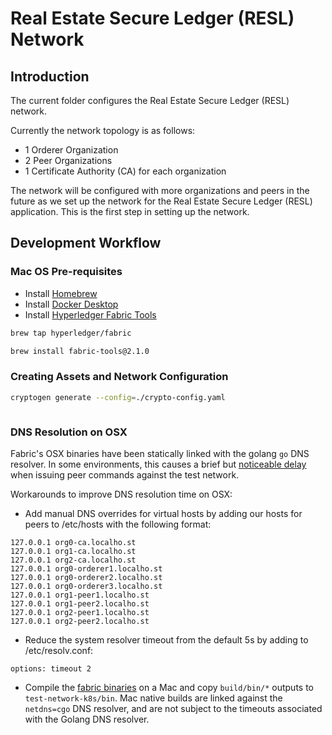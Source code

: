 # Real Estate Secure Ledger (RESL) Network

## Introduction

The current folder configures the Real Estate Secure Ledger (RESL) network.

Currently the network topology is as follows:

- 1 Orderer Organization
- 2 Peer Organizations
- 1 Certificate Authority (CA) for each organization

The network will be configured with more organizations and peers in the future as we set up the network for the Real Estate Secure Ledger (RESL) application. This is the first step in setting up the network.

## Development Workflow

### Mac OS Pre-requisites

- Install [Homebrew](https://brew.sh/)
- Install [Docker Desktop](https://www.docker.com/products/docker-desktop)
- Install [Hyperledger Fabric Tools](https://stackoverflow.com/questions/45498921/steps-to-install-cryptogen-tool-for-hyperledger-fabric-node-setup)

```bash
brew tap hyperledger/fabric
```

```bash
brew install fabric-tools@2.1.0
```

### Creating Assets and Network Configuration

```bash
cryptogen generate --config=./crypto-config.yaml
```

```bash

```

### DNS Resolution on OSX

Fabric's OSX binaries have been statically linked with the golang `go` DNS resolver. In some environments, this
causes a brief but [noticeable delay](https://github.com/hyperledger/fabric/issues/3372) when issuing peer commands
against the test network.

Workarounds to improve DNS resolution time on OSX:

- Add manual DNS overrides for virtual hosts by adding our hosts for peers to /etc/hosts with the following format:

```
127.0.0.1 org0-ca.localho.st
127.0.0.1 org1-ca.localho.st
127.0.0.1 org2-ca.localho.st
127.0.0.1 org0-orderer1.localho.st
127.0.0.1 org0-orderer2.localho.st
127.0.0.1 org0-orderer3.localho.st
127.0.0.1 org1-peer1.localho.st
127.0.0.1 org1-peer2.localho.st
127.0.0.1 org2-peer1.localho.st
127.0.0.1 org2-peer2.localho.st
```

- Reduce the system resolver timeout from the default 5s by adding to /etc/resolv.conf:

```shell
options: timeout 2
```

- Compile the [fabric binaries](https://github.com/hyperledger/fabric) on a Mac and copy `build/bin/*` outputs to
  `test-network-k8s/bin`. Mac native builds are linked against the `netdns=cgo` DNS resolver, and are not
  subject to the timeouts associated with the Golang DNS resolver.
